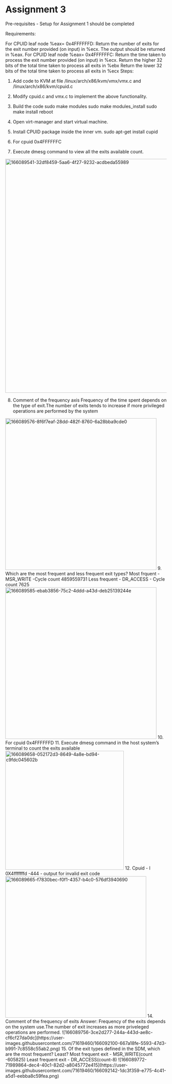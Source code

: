 # Assignment 3

Pre-requisites - Setup for Assignment 1 should be completed

Requirements:

For CPUID leaf node %eax= 0x4FFFFFFD: Return the number of exits for the exit number provided (on input) in %ecx. The output should be returned in %eax.
For CPUID leaf node %eax= 0x4FFFFFFC: Return the time taken to process the exit number provided (on input) in %ecx. Return the higher 32 bits of the total time taken to process all exits in %ebx Return the lower 32 bits of the total time taken to process all exits in %ecx
Steps:

1. Add code to KVM at file /linux/arch/x86/kvm/vmx/vmx.c and /linux/arch/x86/kvm/cpuid.c

2. Modify cpuid.c and vmx.c to implement the above functionality.

3. Build the code sudo make modules sudo make modules_install sudo make install reboot

4. Open virt-manager and start virtual machine.

5. Install CPUID package inside the inner vm. sudo apt-get install cupid

6. For cpuid 0x4FFFFFFC

7. Execute dmesg command to view all the exits available count.

<img width="728" alt="166089541-32df8459-5aa6-4f27-9232-acdbeda55989" src="https://user-images.githubusercontent.com/71619460/166091964-4c4720e1-5f3c-45bd-89dd-2e2179091eea.png">

8. Comment of the frequency axis Frequency of the time spent depends on the type of exit.The number of exits tends to increase if more privileged operations are performed by the system
<img width="472" alt="166089576-8f6f7eaf-28dd-482f-8760-6a28bba9cde0" src="https://user-images.githubusercontent.com/71619460/166091998-be57b377-9095-484b-ab25-7f0aeff315b9.png">
9. Which are the most frequent and less frequent exit types? Most frquent - MSR_WRITE -Cycle count 4859559731 Less frequent - DR_ACCESS - Cycle count 7625
<img width="472" alt="166089585-ebab3856-75c2-4ddd-a43d-deb25139244e" src="https://user-images.githubusercontent.com/71619460/166092025-908a9c49-ec7a-42aa-928a-7816571000e2.png">
10. For cpuid 0x4FFFFFFD
11. Execute dmesg command in the host system’s terminal to count the exits available
<img width="370" alt="166089658-052172d3-8649-4a8e-bd94-c9fdc045602b" src="https://user-images.githubusercontent.com/71619460/166092041-4bf658a2-6682-4b9f-aa5e-beec6ff24c99.png">
12. Cpuid - I 0X4fffffffd -444 - output for invalid exit code
<img width="440" alt="166089665-f7830bec-f0f1-4357-b4c0-576df3940690" src="https://user-images.githubusercontent.com/71619460/166092062-878ce032-67a4-4d3d-ba84-e5a2551f062a.png">
14. Comment of the frequency of exits Answer: Frequency of the exits depends on the system use.The number of exit increases as more priveleged operations are performed.
![166089756-3ce2d277-244a-443d-ae8c-cf6cf27da0dc](https://user-images.githubusercontent.com/71619460/166092100-667a18fe-5593-47d3-b991-7c8558c55ab2.png)
15. Of the exit types defined in the SDM, which are the most frequent? Least? Most frequent exit - MSR_WRITE(count -605825) Least frequent exit - DR_ACCESS(count-8)
![166089772-71989864-dec4-40c1-82d2-a8045772e415](https://user-images.githubusercontent.com/71619460/166092142-1dc3f359-e775-4c41-a5d1-eebba8c59fea.png)



